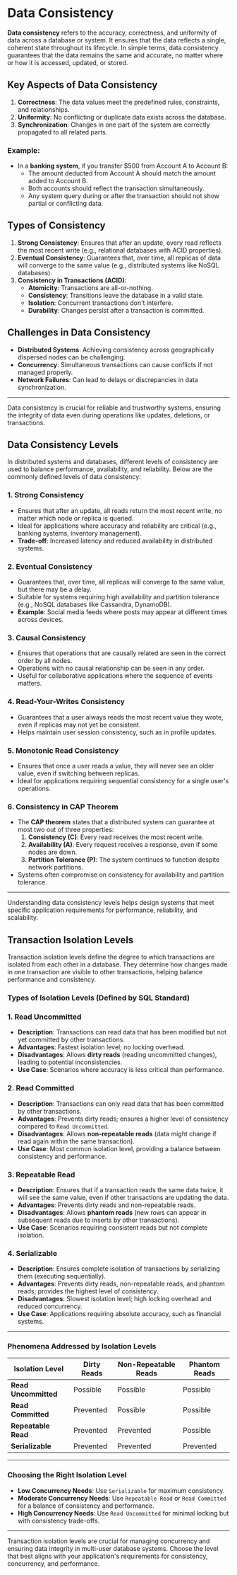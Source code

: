 # Data Consistency

**Data consistency** refers to the accuracy, correctness, and uniformity of data across a database or system. It ensures that the data reflects a single, coherent state throughout its lifecycle. In simple terms, data consistency guarantees that the data remains the same and accurate, no matter where or how it is accessed, updated, or stored.

## Key Aspects of Data Consistency
1. **Correctness**: The data values meet the predefined rules, constraints, and relationships.
2. **Uniformity**: No conflicting or duplicate data exists across the database.
3. **Synchronization**: Changes in one part of the system are correctly propagated to all related parts.

### Example:
- In a **banking system**, if you transfer $500 from Account A to Account B:
  - The amount deducted from Account A should match the amount added to Account B.
  - Both accounts should reflect the transaction simultaneously.
  - Any system query during or after the transaction should not show partial or conflicting data.

## Types of Consistency
1. **Strong Consistency**: Ensures that after an update, every read reflects the most recent write (e.g., relational databases with ACID properties).
2. **Eventual Consistency**: Guarantees that, over time, all replicas of data will converge to the same value (e.g., distributed systems like NoSQL databases).
3. **Consistency in Transactions (ACID)**:
   - **Atomicity**: Transactions are all-or-nothing.
   - **Consistency**: Transitions leave the database in a valid state.
   - **Isolation**: Concurrent transactions don't interfere.
   - **Durability**: Changes persist after a transaction is committed.

## Challenges in Data Consistency
- **Distributed Systems**: Achieving consistency across geographically dispersed nodes can be challenging.
- **Concurrency**: Simultaneous transactions can cause conflicts if not managed properly.
- **Network Failures**: Can lead to delays or discrepancies in data synchronization.

---

Data consistency is crucial for reliable and trustworthy systems, ensuring the integrity of data even during operations like updates, deletions, or transactions.


## Data Consistency Levels

In distributed systems and databases, different levels of consistency are used to balance performance, availability, and reliability. Below are the commonly defined levels of data consistency:

### 1. **Strong Consistency**
- Ensures that after an update, all reads return the most recent write, no matter which node or replica is queried.
- Ideal for applications where accuracy and reliability are critical (e.g., banking systems, inventory management).
- **Trade-off**: Increased latency and reduced availability in distributed systems.

### 2. **Eventual Consistency**
- Guarantees that, over time, all replicas will converge to the same value, but there may be a delay.
- Suitable for systems requiring high availability and partition tolerance (e.g., NoSQL databases like Cassandra, DynamoDB).
- **Example**: Social media feeds where posts may appear at different times across devices.

### 3. **Causal Consistency**
- Ensures that operations that are causally related are seen in the correct order by all nodes.
- Operations with no causal relationship can be seen in any order.
- Useful for collaborative applications where the sequence of events matters.

### 4. **Read-Your-Writes Consistency**
- Guarantees that a user always reads the most recent value they wrote, even if replicas may not yet be consistent.
- Helps maintain user session consistency, such as in profile updates.

### 5. **Monotonic Read Consistency**
- Ensures that once a user reads a value, they will never see an older value, even if switching between replicas.
- Ideal for applications requiring sequential consistency for a single user's operations.

### 6. **Consistency in CAP Theorem**
- The **CAP theorem** states that a distributed system can guarantee at most two out of three properties:
  1. **Consistency (C)**: Every read receives the most recent write.
  2. **Availability (A)**: Every request receives a response, even if some nodes are down.
  3. **Partition Tolerance (P)**: The system continues to function despite network partitions.
- Systems often compromise on consistency for availability and partition tolerance.

---

Understanding data consistency levels helps design systems that meet specific application requirements for performance, reliability, and scalability.

## Transaction Isolation Levels

Transaction isolation levels define the degree to which transactions are isolated from each other in a database. They determine how changes made in one transaction are visible to other transactions, helping balance performance and consistency.

### Types of Isolation Levels (Defined by SQL Standard)

### 1. **Read Uncommitted**
- **Description**: Transactions can read data that has been modified but not yet committed by other transactions.
- **Advantages**: Fastest isolation level; no locking overhead.
- **Disadvantages**: Allows **dirty reads** (reading uncommitted changes), leading to potential inconsistencies.
- **Use Case**: Scenarios where accuracy is less critical than performance.

### 2. **Read Committed**
- **Description**: Transactions can only read data that has been committed by other transactions.
- **Advantages**: Prevents dirty reads; ensures a higher level of consistency compared to `Read Uncommitted`.
- **Disadvantages**: Allows **non-repeatable reads** (data might change if read again within the same transaction).
- **Use Case**: Most common isolation level, providing a balance between consistency and performance.

### 3. **Repeatable Read**
- **Description**: Ensures that if a transaction reads the same data twice, it will see the same value, even if other transactions are updating the data.
- **Advantages**: Prevents dirty reads and non-repeatable reads.
- **Disadvantages**: Allows **phantom reads** (new rows can appear in subsequent reads due to inserts by other transactions).
- **Use Case**: Scenarios requiring consistent reads but not complete isolation.

### 4. **Serializable**
- **Description**: Ensures complete isolation of transactions by serializing them (executing sequentially).
- **Advantages**: Prevents dirty reads, non-repeatable reads, and phantom reads; provides the highest level of consistency.
- **Disadvantages**: Slowest isolation level; high locking overhead and reduced concurrency.
- **Use Case**: Applications requiring absolute accuracy, such as financial systems.

---

### Phenomena Addressed by Isolation Levels

| Isolation Level      | Dirty Reads | Non-Repeatable Reads | Phantom Reads |
|-----------------------|-------------|-----------------------|---------------|
| **Read Uncommitted** | Possible    | Possible             | Possible      |
| **Read Committed**   | Prevented   | Possible             | Possible      |
| **Repeatable Read**  | Prevented   | Prevented            | Possible      |
| **Serializable**     | Prevented   | Prevented            | Prevented     |

---

### Choosing the Right Isolation Level
- **Low Concurrency Needs**: Use `Serializable` for maximum consistency.
- **Moderate Concurrency Needs**: Use `Repeatable Read` or `Read Committed` for a balance of consistency and performance.
- **High Concurrency Needs**: Use `Read Uncommitted` for minimal locking but with consistency trade-offs.

---

Transaction isolation levels are crucial for managing concurrency and ensuring data integrity in multi-user database systems. Choose the level that best aligns with your application's requirements for consistency, concurrency, and performance.
